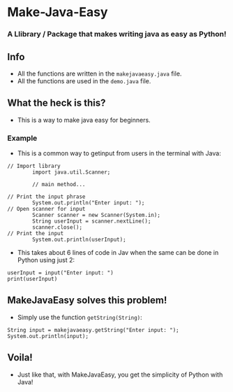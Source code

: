 # Make-Java-Easy

### A Llibrary / Package that makes writing java as easy as Python! 

## Info
- All the functions are written in the `makejavaeasy.java` file.
- All the functions are used in the `demo.java` file.

## What the heck is this?
- This is a way to make java easy for beginners. 

### Example
- This is a common way to getinput from users in the terminal with Java:                 
```
// Import library
        import java.util.Scanner;
        
        // main method...
        
// Print the input phrase 
        System.out.println("Enter input: ");
// Open scanner for input
        Scanner scanner = new Scanner(System.in);
        String userInput = scanner.nextLine();
        scanner.close();
// Print the input
        System.out.println(userInput);
```

- This takes about 6 lines of code in Jav when the same can be done in Python using just 2:
```
userInput = input("Enter input: ")
print(userInput)
```

## MakeJavaEasy solves this problem!
- Simply use the function `getString(String)`:
```
String input = makejavaeasy.getString("Enter input: ");
System.out.println(input);
```
## Voila!
- Just like that, with MakeJavaEasy, you get the simplicity of Python with Java!
